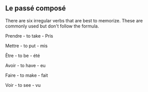 ## **Le passé composé**

There are six irregular verbs that are best to memorize. These are commonly used but don't follow the formula.

Prendre - to take - Pris

Mettre - to put - mis

Être - to be - été

Avoir - to have - eu

Faire - to make - fait

Voir - to see - vu
